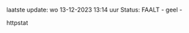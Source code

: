 laatste update: 
wo 13-12-2023 13:14   uur 
Status: FAALT - geel - 
<div class="service Y">httpstat</div>